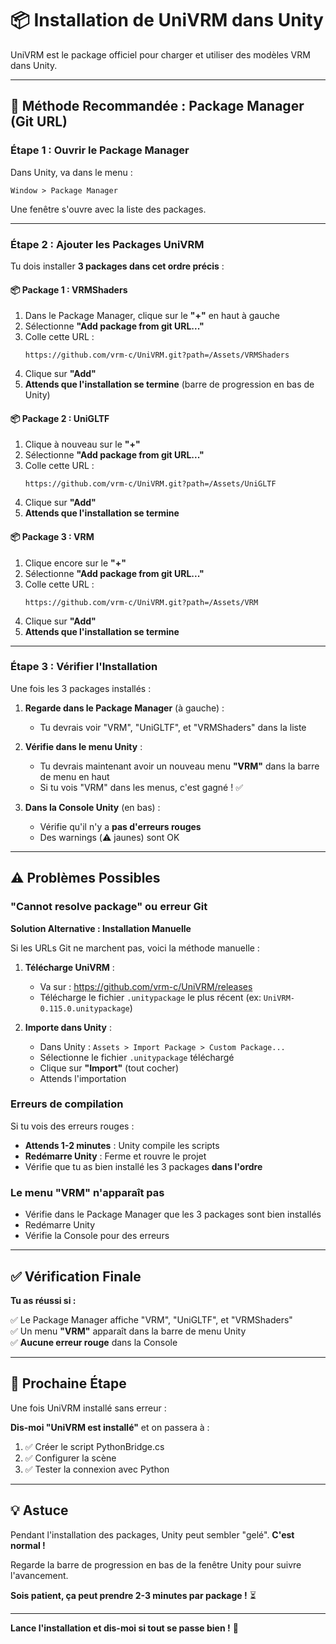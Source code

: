 # 📦 Installation de UniVRM dans Unity

UniVRM est le package officiel pour charger et utiliser des modèles VRM dans Unity.

---

## 🎯 Méthode Recommandée : Package Manager (Git URL)

### Étape 1 : Ouvrir le Package Manager

Dans Unity, va dans le menu :
```
Window > Package Manager
```

Une fenêtre s'ouvre avec la liste des packages.

---

### Étape 2 : Ajouter les Packages UniVRM

Tu dois installer **3 packages dans cet ordre précis** :

#### 📦 Package 1 : VRMShaders

1. Dans le Package Manager, clique sur le **"+"** en haut à gauche
2. Sélectionne **"Add package from git URL..."**
3. Colle cette URL :
   ```
   https://github.com/vrm-c/UniVRM.git?path=/Assets/VRMShaders
   ```
4. Clique sur **"Add"**
5. **Attends que l'installation se termine** (barre de progression en bas de Unity)

#### 📦 Package 2 : UniGLTF

1. Clique à nouveau sur le **"+"**
2. Sélectionne **"Add package from git URL..."**
3. Colle cette URL :
   ```
   https://github.com/vrm-c/UniVRM.git?path=/Assets/UniGLTF
   ```
4. Clique sur **"Add"**
5. **Attends que l'installation se termine**

#### 📦 Package 3 : VRM

1. Clique encore sur le **"+"**
2. Sélectionne **"Add package from git URL..."**
3. Colle cette URL :
   ```
   https://github.com/vrm-c/UniVRM.git?path=/Assets/VRM
   ```
4. Clique sur **"Add"**
5. **Attends que l'installation se termine**

---

### Étape 3 : Vérifier l'Installation

Une fois les 3 packages installés :

1. **Regarde dans le Package Manager** (à gauche) :
   - Tu devrais voir "VRM", "UniGLTF", et "VRMShaders" dans la liste

2. **Vérifie dans le menu Unity** :
   - Tu devrais maintenant avoir un nouveau menu **"VRM"** dans la barre de menu en haut
   - Si tu vois "VRM" dans les menus, c'est gagné ! ✅

3. **Dans la Console Unity** (en bas) :
   - Vérifie qu'il n'y a **pas d'erreurs rouges**
   - Des warnings (⚠️ jaunes) sont OK

---

## ⚠️ Problèmes Possibles

### "Cannot resolve package" ou erreur Git

**Solution Alternative : Installation Manuelle**

Si les URLs Git ne marchent pas, voici la méthode manuelle :

1. **Télécharge UniVRM** :
   - Va sur : https://github.com/vrm-c/UniVRM/releases
   - Télécharge le fichier `.unitypackage` le plus récent (ex: `UniVRM-0.115.0.unitypackage`)

2. **Importe dans Unity** :
   - Dans Unity : `Assets > Import Package > Custom Package...`
   - Sélectionne le fichier `.unitypackage` téléchargé
   - Clique sur **"Import"** (tout cocher)
   - Attends l'importation

### Erreurs de compilation

Si tu vois des erreurs rouges :
- **Attends 1-2 minutes** : Unity compile les scripts
- **Redémarre Unity** : Ferme et rouvre le projet
- Vérifie que tu as bien installé les 3 packages **dans l'ordre**

### Le menu "VRM" n'apparaît pas

- Vérifie dans le Package Manager que les 3 packages sont bien installés
- Redémarre Unity
- Vérifie la Console pour des erreurs

---

## ✅ Vérification Finale

**Tu as réussi si :**

✅ Le Package Manager affiche "VRM", "UniGLTF", et "VRMShaders"  
✅ Un menu **"VRM"** apparaît dans la barre de menu Unity  
✅ **Aucune erreur rouge** dans la Console  

---

## 🎯 Prochaine Étape

Une fois UniVRM installé sans erreur :

**Dis-moi "UniVRM est installé"** et on passera à :
1. ✅ Créer le script PythonBridge.cs
2. ✅ Configurer la scène
3. ✅ Tester la connexion avec Python

---

## 💡 Astuce

Pendant l'installation des packages, Unity peut sembler "gelé". **C'est normal !**

Regarde la barre de progression en bas de la fenêtre Unity pour suivre l'avancement.

**Sois patient, ça peut prendre 2-3 minutes par package !** ⏳

---

**Lance l'installation et dis-moi si tout se passe bien !** 🚀
